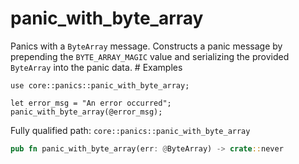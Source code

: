 # panic_with_byte_array

Panics with a `ByteArray` message.  Constructs a panic message by prepending the `BYTE_ARRAY_MAGIC` value and serializing the provided `ByteArray` into the panic data.  # Examples
```cairo
use core::panics::panic_with_byte_array;

let error_msg = "An error occurred";
panic_with_byte_array(@error_msg);
```

Fully qualified path: `core::panics::panic_with_byte_array`

```rust
pub fn panic_with_byte_array(err: @ByteArray) -> crate::never
```


